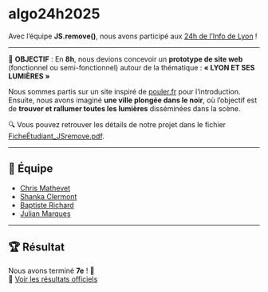 
# algo24h2025

Avec l’équipe **JS.remove()**, nous avons participé aux [24h de l’Info de Lyon](https://24hinfo.iut.fr/2025-epreuves-et-resultats/) !

---

🎯 **OBJECTIF** : En **8h**, nous devions concevoir un **prototype de site web** (fonctionnel ou semi-fonctionnel) autour de la thématique :
**« LYON ET SES LUMIÈRES »**

Nous sommes partis sur un site inspiré de [pouler.fr](https://pouler.fr/) pour l’introduction.
Ensuite, nous avons imaginé **une ville plongée dans le noir**, où l’objectif est de **trouver et rallumer toutes les lumières** disséminées dans la scène.

🔍 Vous pouvez retrouver les détails de notre projet dans le fichier [FicheÉtudiant\_JSremove.pdf](FicheEtudiant_JSremove.pdf).

---

## 👥 Équipe

* [Chris Mathevet](https://github.com/chris-mathevet/)
* [Shanka Clermont](https://github.com/Emir-de-la-moquette)
* [Baptiste Richard](https://github.com/TronnoxUwU)
* [Julian Marques](https://github.com/julian2bot)

---

## 🏆 Résultat

Nous avons terminé **7e** ! 🎉  
🔗 [Voir les résultats officiels](https://24hinfo.iut.fr/2025-epreuves-et-resultats/)
